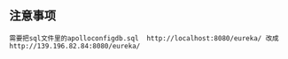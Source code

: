 ## 注意事项

```
需要把sql文件里的apolloconfigdb.sql  http://localhost:8080/eureka/ 改成  http://139.196.82.84:8080/eureka/
```

